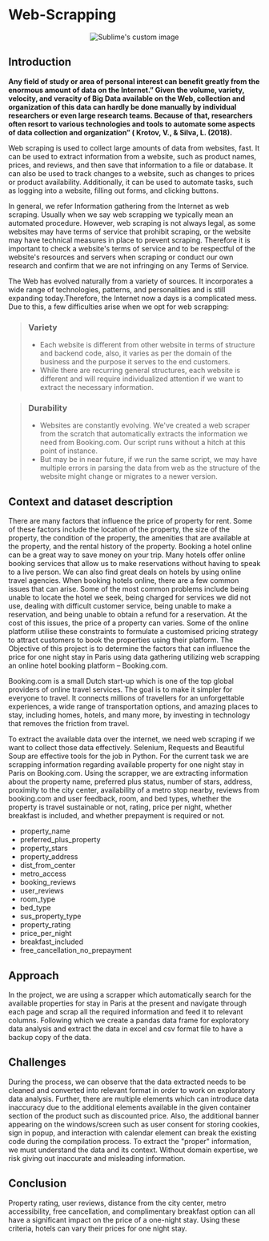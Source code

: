 # Web-Scrapping

<p align="center">
  <img src="https://user-images.githubusercontent.com/65192837/213873054-0c65f672-fb14-462e-af80-cc7401146f9d.png" alt="Sublime's custom image"/>
</p>

## Introduction

**Any field of study or area of personal interest can benefit greatly from the enormous amount of data on the Internet.” Given the volume, variety, velocity, and veracity of Big Data available on the Web, collection and organization of this data can hardly be done manually by individual researchers or even large research teams. Because of that, researchers often resort to various technologies and tools to automate some aspects of data collection and organization” ( Krotov, V., & Silva, L. (2018).** 

Web scraping is used to collect large amounts of data from websites, fast. It can be used to extract information from a website, such as product names, prices, and reviews, and then save that information to a file or database. It can also be used to track changes to a website, such as changes to prices or product availability. Additionally, it can be used to automate tasks, such as logging into a website, filling out forms, and clicking buttons.

In general, we refer Information gathering from the Internet as web scraping. Usually when we say web scrapping we typically mean an automated procedure. However, web scraping is not always legal, as some websites may have terms of service that prohibit scraping, or the website may have technical measures in place to prevent scraping. Therefore it is important to check a website's terms of service and to be respectful of the website's resources and servers when scraping or conduct our own research and confirm that we are not infringing on any Terms of Service.

The Web has evolved naturally from a variety of sources. It incorporates a wide range of technologies, patterns, and personalities and is still expanding today.Therefore, the Internet now a days is a complicated mess. Due to this, a few difficulties arise when we opt for web scrapping:

> ### Variety
>
> - Each website is different from other website in terms of structure and backend code, also, it varies as per the domain of the business and the purpose it serves to the end customers. 
>  - While there are recurring general structures, each website is different and will require individualized attention if we want to extract the necessary information.
        
> ### Durability
>
> - Websites are constantly evolving. We've created a web scraper from the scratch that automatically extracts the information we need from Booking.com. Our script runs without a hitch at this point of instance. 
> - But may be in near future, if we run the same script, we may have multiple errors in parsing the data from web as the structure of the website might change or migrates to a newer version.

## Context and dataset description

There are many factors that influence the price of property for rent. Some of these factors include the location of the property, the size of the property, the condition of the property, the amenities that are available at the property, and the rental history of the property. Booking a hotel online can be a great way to save money on your trip. Many hotels offer online booking services that allow us to make reservations without having to speak to a live person. We can also find great deals on hotels by using online travel agencies. When booking hotels online, there are a few common issues that can arise. Some of the most common problems include being unable to locate the hotel we seek, being charged for services we did not use, dealing with difficult customer service, being unable to make a reservation, and being unable to obtain a refund for a reservation. At the cost of this issues, the price of a property can varies. Some of the online platform utilise these constraints to formulate a customised pricing strategy to attract customers to book the properties using their platform. The Objective of this project is to determine the factors that can influence the price for one night stay in Paris using data gathering utilizing web scrapping an online hotel booking platform – Booking.com.

Booking.com is a small Dutch start-up which is one of the top global providers of online travel services. The goal is to make it simpler for everyone to travel. It connects millions of travellers for an unforgettable experiences, a wide range of transportation options, and amazing places to stay, including homes, hotels, and many more, by investing in technology that removes the friction from travel.

To extract the available data over the internet, we need web scraping if we want to collect those data effectively. Selenium, Requests and Beautiful Soup are effective tools for the job in Python. For the current task we are scrapping information regarding available property for one night stay in Paris on Booking.com.
Using the scrapper, we are extracting information about the property name, preferred plus status, number of stars, address, proximity to the city center, availability of a metro stop nearby, reviews from booking.com and user feedback, room, and bed types, whether the property is travel sustainable or not, rating, price per night, whether breakfast is included, and whether prepayment is required or not.

- property_name
- preferred_plus_property
- property_stars
- property_address
- dist_from_center
- metro_access
- booking_reviews
- user_reviews
- room_type
- bed_type
- sus_property_type
- property_rating
- price_per_night
- breakfast_included
- free_cancellation_no_prepayment

## Approach

In the project, we are using a scrapper which automatically search for the available properties for stay in Paris at the present and navigate through each page and scrap all the required information and feed it to relevant columns. Following which we create a pandas data frame for exploratory data analysis and extract the data in excel and csv format file to have a backup copy of the data.

## Challenges

During the process, we can observe that the data extracted needs to be cleaned and converted into relevant format in order to work on exploratory data analysis. Further, there are multiple elements which can introduce data inaccuracy due to the additional elements available in the given container section of the product such as discounted price. Also, the additional banner appearing on the windows/screen such as user consent for storing cookies, sign in popup, and interaction with calendar element can break the existing code during the compilation process. To extract the "proper" information, we must understand the data and its context. Without domain expertise, we risk giving out inaccurate and misleading information.

## Conclusion

Property rating, user reviews, distance from the city center, metro accessibility, free cancellation, and complimentary breakfast option can all have a significant impact on the price of a one-night stay. Using these criteria, hotels can vary their prices for one night stay.
